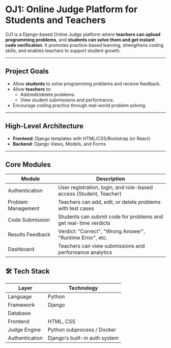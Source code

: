 #  OJ1: Online Judge Platform for Students and Teachers

OJ1 is a Django-based Online Judge platform where **teachers can upload programming problems**, and **students can solve them and get instant code verification**. It promotes practice-based learning, strengthens coding skills, and enables teachers to support student growth.

---

##  Project Goals

- Allow **students** to solve programming problems and receive feedback.
- Allow **teachers** to:
  - Add/edit/delete problems.
  - View student submissions and performance.
- Encourage coding practice through real-world problem solving.

---

##  High-Level Architecture


- **Frontend**: Django templates with HTML/CSS/Bootstrap (or React)
- **Backend**: Django Views, Models, and Forms


---

##  Core Modules

| Module             | Description                                                                 |
|--------------------|-----------------------------------------------------------------------------|
| Authentication     | User registration, login, and role-based access (Student, Teacher)          |
| Problem Management | Teachers can add, edit, or delete problems with test cases                  |
| Code Submission    | Students can submit code for problems and get real-time verdicts            |
| Results Feedback   | Verdict: "Correct", "Wrong Answer", "Runtime Error", etc.                   |
| Dashboard          | Teachers can view submissions and performance analytics                    |



## 🛠 Tech Stack

| Layer      | Technology                      |
|------------|----------------------------------|
| Language   | Python                          |
| Framework  | Django                          |
| Database   |                                 |
| Frontend   | HTML, CSS                       |
| Judge Engine | Python subprocess / Docker    |
| Authentication | Django's built-in auth system |

